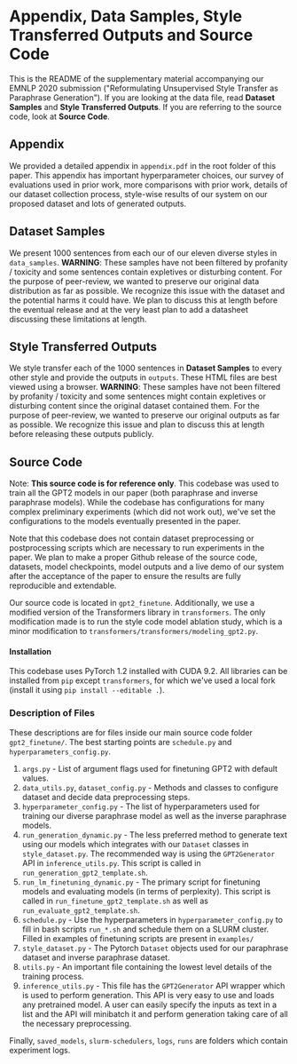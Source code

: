 # Appendix, Data Samples, Style Transferred Outputs and Source Code

This is the README of the supplementary material accompanying our EMNLP 2020 submission ("Reformulating Unsupervised Style Transfer as Paraphrase Generation"). If you are looking at the data file, read **Dataset Samples** and **Style Transferred Outputs**. If you are referring to the source code, look at **Source Code**.

## Appendix

We provided a detailed appendix in `appendix.pdf` in the root folder of this paper. This appendix has important hyperparameter choices, our survey of evaluations used in prior work, more comparisons with prior work, details of our dataset collection process, style-wise results of our system on our proposed dataset and lots of generated outputs.

## Dataset Samples

We present 1000 sentences from each our of our eleven diverse styles in `data_samples`. **WARNING**: These samples have not been filtered by profanity / toxicity and some sentences contain expletives or disturbing content. For the purpose of peer-review, we wanted to preserve our original data distribution as far as possible. We recognize this issue with the dataset and the potential harms it could have. We plan to discuss this at length before the eventual release and at the very least plan to add a datasheet discussing these limitations at length.

## Style Transferred Outputs

We style transfer each of the 1000 sentences in **Dataset Samples** to every other style and provide the outputs in `outputs`. These HTML files are best viewed using a browser. **WARNING**: These samples have not been filtered by profanity / toxicity and some sentences might contain expletives or disturbing content since the original dataset contained them. For the purpose of peer-review, we wanted to preserve our original outputs as far as possible. We recognize this issue and plan to discuss this at length before releasing these outputs publicly.

## Source Code

Note: **This source code is for reference only**. This codebase was used to train all the GPT2 models in our paper (both paraphrase and inverse paraphrase models). While the codebase has configurations for many complex preliminary experiments (which did not work out), we've set the configurations to the models eventually presented in the paper.

Note that this codebase does not contain dataset preprocessing or postprocessing scripts which are necessary to run experiments in the paper. We plan to make a proper Github release of the source code, datasets, model checkpoints, model outputs and a live demo of our system after the acceptance of the paper to ensure the results are fully reproducible and extendable.

Our source code is located in `gpt2_finetune`. Additionally, we use a modified version of the Transformers library in `transformers`. The only modification made is to run the style code model ablation study, which is a minor modification to `transformers/transformers/modeling_gpt2.py`.

#### Installation

This codebase uses PyTorch 1.2 installed with CUDA 9.2. All libraries can be installed from `pip` except `transformers`, for which we've used a local fork (install it using `pip install --editable .`).

### Description of Files

These descriptions are for files inside our main source code folder `gpt2_finetune/`. The best starting points are `schedule.py` and `hyperparameters_config.py`.

1. `args.py` - List of argument flags used for finetuning GPT2 with default values.
2. `data_utils.py`, `dataset_config.py` - Methods and classes to configure dataset and decide data preprocessing steps. 
3. `hyperparameter_config.py` - The list of hyperparameters used for training our diverse paraphrase model as well as the inverse paraphrase models.
5. `run_generation_dynamic.py` - The less preferred method to generate text using our models which integrates with our `Dataset` classes in `style_dataset.py`. The recommended way is using the `GPT2Generator` API in `inference_utils.py`. This script is called in `run_generation_gpt2_template.sh`.
6. `run_lm_finetuning_dynamic.py` - The primary script for finetuning models and evaluating models (in terms of perplexity). This script is called in `run_finetune_gpt2_template.sh` as well as `run_evaluate_gpt2_template.sh`.
7. `schedule.py` - Use the hyperparameters in `hyperparameter_config.py` to fill in bash scripts `run_*.sh` and schedule them on a SLURM cluster. Filled in examples of finetuning scripts are present in `examples/`
8. `style_dataset.py` - The Pytorch `Dataset` objects used for our paraphrase dataset and inverse paraphrase dataset.
9. `utils.py` - An important file containing the lowest level details of the training process.
10. `inference_utils.py` - This file has the `GPT2Generator` API wrapper which is used to perform generation. This API is very easy to use and loads any pretrained model. A user can easily specify the inputs as text in a list and the API will minibatch it and perform generation taking care of all the necessary preprocessing.

Finally, `saved_models`, `slurm-schedulers`, `logs`, `runs` are folders which contain experiment logs.
